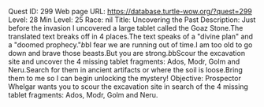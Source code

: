 Quest ID: 299
Web page URL: https://database.turtle-wow.org/?quest=299
Level: 28
Min Level: 25
Race: nil
Title: Uncovering the Past
Description: Just before the invasion I uncovered a large tablet called the Goaz Stone.The translated text breaks off in 4 places.The text speaks of a "divine plan" and a "doomed prophecy."$b$bI fear we are running out of time.I am too old to go down and brave those beasts.But you are strong.$b$bScour the excavation site and uncover the 4 missing tablet fragments: Ados, Modr, Golm and Neru.Search for them in ancient artifacts or where the soil is loose.Bring them to me so I can begin unlocking the mystery!
Objective: Prospector Whelgar wants you to scour the excavation site in search of the 4 missing tablet fragments: Ados, Modr, Golm and Neru.
